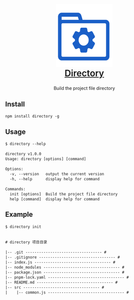
<div  style="text-align: center;">
    <img style=" width: 180px; height: 200px; margin: 0 auto;" src="./public/logo.svg"/>
    <a style=" font-size: 2em; display: flex;justify-content: center; padding-bottom: 0.3em; font-weight: 600;" href="https://gitee.com/ForeverChenY/directory.git">Directory</a>
    <p style="text-align: center;">Build the project file directory</p>
</div>

<!-- [![npm version](https://img.shields.io/npm/v/directory.svg)](https://www.npmjs.com/package/directory)[![Downloads](https://img.shields.io/npm/dm/directory.svg)](https://www.npmjs.com/package/directory) -->

## Install

``` node
npm install directory -g
```

## Usage

``` node
$ directory --help

directory v1.0.0
Usage: directory [options] [command]

Options:
  -v, --version   output the current version
  -h, --help      display help for command

Commands:
  init [options]  Build the project file directory
  help [command]  display help for command

```

## Example

```node
$ directory init


# directory 项目目录

|-- .git ---------------------------------- #
|-- .gitignore ---------------------------------- #
|-- index.js ---------------------------------- #
|-- node_modules ---------------------------------- #
|-- package.json ---------------------------------- #
|-- pnpm-lock.yaml ---------------------------------- #
|-- README.md ---------------------------------- #
|-- src ---------------------------------- #
|    |-- common.js ---------------------------------- #
```